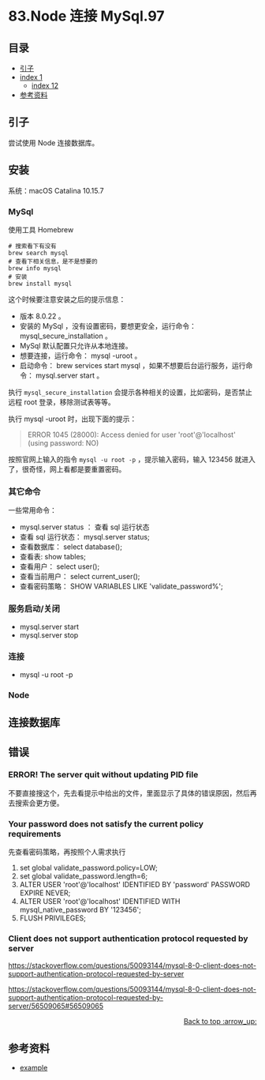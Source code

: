 # 83.Node 连接 MySql.97
## <a name="index"></a> 目录
- [引子](#start)
- [index 1](#index1)
  - [index 12](#index12)
- [参考资料](#reference)


## <a name="start"></a> 引子
尝试使用 Node 连接数据库。

## 安装
系统：macOS Catalina 10.15.7

### MySql
使用工具 Homebrew
```
# 搜索看下有没有
brew search mysql
# 查看下相关信息，是不是想要的
brew info mysql
# 安装
brew install mysql
```

这个时候要注意安装之后的提示信息：
- 版本 8.0.22 。
- 安装的 MySql ，没有设置密码，要想更安全，运行命令：mysql_secure_installation 。
- MySql 默认配置只允许从本地连接。
- 想要连接，运行命令： mysql -uroot 。
- 启动命令： brew services start mysql ，如果不想要后台运行服务，运行命令： mysql.server start 。

执行 `mysql_secure_installation` 会提示各种相关的设置，比如密码，是否禁止远程 root 登录，移除测试表等等。

执行 mysql -uroot 时，出现下面的提示：
> ERROR 1045 (28000): Access denied for user 'root'@'localhost' (using password: NO)

按照官网上输入的指令 `mysql -u root -p` ，提示输入密码，输入 123456 就进入了，很奇怪，网上看都是要重置密码。

### 其它命令
一些常用命令：
- mysql.server status ： 查看 sql 运行状态
- 查看 sql 运行状态： mysql.server status;
- 查看数据库： select database();
- 查看表: show tables;
- 查看用户： select user();
- 查看当前用户： select current_user();
- 查看密码策略： SHOW VARIABLES LIKE 'validate_password%';

### 服务启动/关闭
- mysql.server start
- mysql.server stop

### 连接
- mysql -u root -p

### Node


## 连接数据库


## 错误
### ERROR! The server quit without updating PID file
不要直接搜这个，先去看提示中给出的文件，里面显示了具体的错误原因，然后再去搜索会更方便。

### Your password does not satisfy the current policy requirements
先查看密码策略，再按照个人需求执行

1. set global validate_password.policy=LOW;
2. set global validate_password.length=6;
3. ALTER USER 'root'@'localhost' IDENTIFIED BY 'password' PASSWORD EXPIRE NEVER;
4. ALTER USER 'root'@'localhost' IDENTIFIED WITH mysql_native_password BY '123456';
5. FLUSH PRIVILEGES;

### Client does not support authentication protocol requested by server
https://stackoverflow.com/questions/50093144/mysql-8-0-client-does-not-support-authentication-protocol-requested-by-server

https://stackoverflow.com/questions/50093144/mysql-8-0-client-does-not-support-authentication-protocol-requested-by-server/56509065#56509065



<div align="right"><a href="#index">Back to top :arrow_up:</a></div>


## <a name="reference"></a> 参考资料
- [example][url-base]

[url-local-1]:../images/database/mongo-shell.png

[url-base]:https://xxholic.github.io/segment